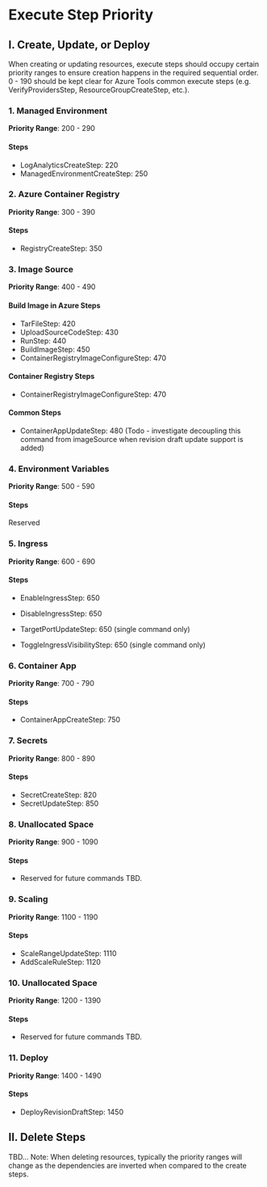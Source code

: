 # Execute Step Priority

## I. Create, Update, or Deploy

When creating or updating resources, execute steps should occupy certain priority ranges to ensure creation happens in the required sequential order.
0 - 190 should be kept clear for Azure Tools common execute steps (e.g. VerifyProvidersStep, ResourceGroupCreateStep, etc.).

### 1. Managed Environment

<b>Priority Range</b>: 200 - 290

#### Steps

- LogAnalyticsCreateStep: 220
- ManagedEnvironmentCreateStep: 250

### 2. Azure Container Registry

<b>Priority Range</b>: 300 - 390

#### Steps

- RegistryCreateStep: 350

### 3. Image Source

<b>Priority Range</b>: 400 - 490

#### Build Image in Azure Steps

- TarFileStep: 420
- UploadSourceCodeStep: 430
- RunStep: 440
- BuildImageStep: 450
- ContainerRegistryImageConfigureStep: 470

#### Container Registry Steps

- ContainerRegistryImageConfigureStep: 470

#### Common Steps

- ContainerAppUpdateStep: 480 (Todo - investigate decoupling this command from imageSource when revision draft update support is added)

### 4. Environment Variables

<b>Priority Range</b>: 500 - 590

#### Steps

Reserved

### 5. Ingress

<b>Priority Range</b>: 600 - 690

#### Steps

- EnableIngressStep: 650
- DisableIngressStep: 650

- TargetPortUpdateStep: 650 (single command only)
- ToggleIngressVisibilityStep: 650 (single command only)

### 6. Container App

<b>Priority Range</b>: 700 - 790

#### Steps

- ContainerAppCreateStep: 750

### 7. Secrets

<b>Priority Range</b>: 800 - 890

#### Steps

- SecretCreateStep: 820
- SecretUpdateStep: 850

### 8. Unallocated Space

<b>Priority Range</b>: 900 - 1090

#### Steps

- Reserved for future commands TBD.

### 9. Scaling

<b>Priority Range</b>: 1100 - 1190

#### Steps

- ScaleRangeUpdateStep: 1110
- AddScaleRuleStep: 1120

### 10. Unallocated Space

<b>Priority Range</b>: 1200 - 1390

#### Steps

- Reserved for future commands TBD.

### 11. Deploy

<b>Priority Range</b>: 1400 - 1490

#### Steps

- DeployRevisionDraftStep: 1450

## II. Delete Steps

TBD...
Note: When deleting resources, typically the priority ranges will change as the dependencies are inverted when compared to the create steps.
